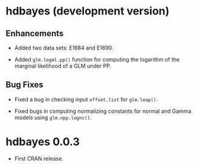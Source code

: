 # hdbayes (development version)

## Enhancements

* Added two data sets: E1684 and E1690.

* Added `glm.logml.pp()` function for computing the logarithm of the marginal likelihood of a GLM under PP.

## Bug Fixes

* Fixed a bug in checking input `offset.list` for `glm.leap()`.

* Fixed bugs in computing normalizing constants for normal and Gamma models using `glm.npp.lognc()`.


# hdbayes 0.0.3

* First CRAN release.
